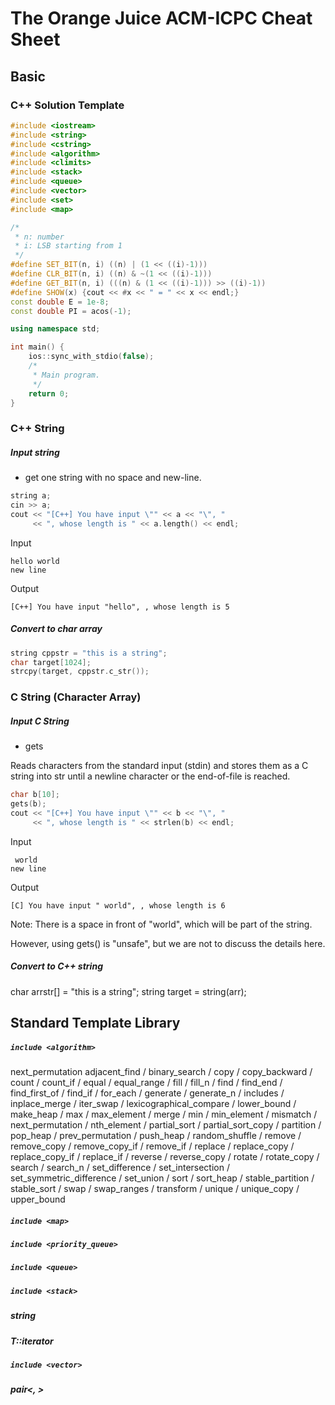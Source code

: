 # The Orange Juice ACM-ICPC Cheat Sheet

## Basic

### C++ Solution Template

```c++
#include <iostream>
#include <string>
#include <cstring>
#include <algorithm>
#include <climits>
#include <stack>
#include <queue>
#include <vector>
#include <set>
#include <map>

/*
 * n: number
 * i: LSB starting from 1
 */
#define SET_BIT(n, i) ((n) | (1 << ((i)-1)))
#define CLR_BIT(n, i) ((n) & ~(1 << ((i)-1)))
#define GET_BIT(n, i) (((n) & (1 << ((i)-1))) >> ((i)-1))
#define SHOW(x) {cout << #x << " = " << x << endl;}
const double E = 1e-8;
const double PI = acos(-1);

using namespace std;

int main() {
    ios::sync_with_stdio(false);
    /*
     * Main program.
     */
    return 0;
}
```

### C++ String

##### Input string

* get one string with no space and new-line.

```c++
string a;
cin >> a;
cout << "[C++] You have input \"" << a << "\", "
     << ", whose length is " << a.length() << endl;
```

Input
```
hello world
new line
```

Output
```
[C++] You have input "hello", , whose length is 5
```

##### Convert to char array

```c++
string cppstr = "this is a string";
char target[1024];
strcpy(target, cppstr.c_str());
```


### C String (Character Array)

##### Input C String

* gets

Reads characters from the standard input (stdin) and stores them as a C string into str until a newline character or the end-of-file is reached.

```c++
char b[10];
gets(b);
cout << "[C++] You have input \"" << b << "\", "
     << ", whose length is " << strlen(b) << endl;
```

Input
```
 world
new line
```

Output
```
[C] You have input " world", , whose length is 6
```

Note: There is a space in front of "world", which will be part of the string.

However, using gets() is "unsafe", but we are not to discuss the details here.

##### Convert to C++ string
char arrstr[] = "this is a string";
string target = string(arr);



## Standard Template Library ##

##### ``include <algorithm>`` #####

next_permutation
adjacent_find / binary_search / copy / copy_backward / count
/ count_if / equal / equal_range / fill / fill_n / find /
find_end / find_first_of / find_if / for_each / generate /
generate_n / includes / inplace_merge / iter_swap /
lexicographical_compare / lower_bound / make_heap / max /
max_element / merge / min / min_element / mismatch /
next_permutation / nth_element / partial_sort /
partial_sort_copy / partition / pop_heap / prev_permutation
/ push_heap / random_shuffle / remove / remove_copy /
remove_copy_if / remove_if / replace / replace_copy /
replace_copy_if / replace_if / reverse / reverse_copy /
rotate / rotate_copy / search / search_n / set_difference /
set_intersection / set_symmetric_difference / set_union /
sort / sort_heap / stable_partition / stable_sort / swap /
swap_ranges / transform / unique / unique_copy / upper_bound

##### ``include <map>`` #####

##### ``include <priority_queue>`` #####

##### ``include <queue>`` #####

##### ``include <stack>`` #####

##### string #####

##### T::iterator #####

##### ``include <vector>`` #####

##### pair\<, \> #####
